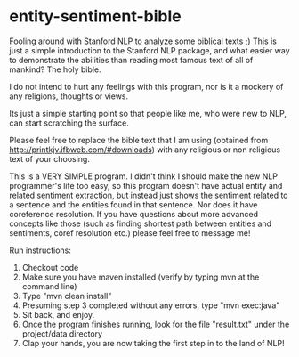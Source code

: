 entity-sentiment-bible
======================

Fooling around with Stanford NLP to analyze some biblical texts ;)
This is just a simple introduction to the Stanford NLP package, and what easier way to demonstrate the abilities than reading most famous text of all of mankind? The holy bible.

I do not intend to hurt any feelings with this program, nor is it a mockery of any religions, thoughts or views.

Its just a simple starting point so that people like me, who were new to NLP, can start scratching the surface.

Please feel free to replace the bible text that I am using (obtained from http://printkjv.ifbweb.com/#downloads) with any religious or non religious text of your choosing.

This is a VERY SIMPLE program. I didn't think I should make the new NLP programmer's life too easy, so this program doesn't have actual entity and related sentiment extraction, but instead just shows the sentiment related to a sentence and the entities found in that sentence.
Nor does it have coreference resolution.
If you have questions about more advanced concepts like those (such as finding shortest path between entities and sentiments, coref resolution etc.) please feel free to message me!

Run instructions:
1. Checkout code
2. Make sure you have maven installed (verify by typing mvn at the command line)
3. Type "mvn clean install"
4. Presuming step 3 completed without any errors, type "mvn exec:java"
5. Sit back, and enjoy.
6. Once the program finishes running, look for the file "result.txt" under the project/data directory
7. Clap your hands, you are now taking the first step in to the land of NLP!
